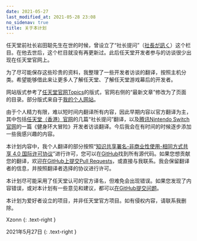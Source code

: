 ```yaml
---
date: 2021-05-27
last_modified_at: 2021-05-28 23:08
no_sidenav: true
title: 关于本计划
---
```

任天堂前社长岩田聪先生在世的时候，曾设立了“社长提问”（[<span lang="ja">社長が訊く</span>](https://www.nintendo.co.jp/corporate/links/index.html)）这个栏目。在他去世后，这个栏目就没有再更新过。此后任天堂开发者参与的访谈很少出现在任天堂官网上。

为了尽可能保存这些珍贵的资料，我整理了一些开发者访谈的翻译，按照主机分类。希望能够借此来让更多人了解任天堂、了解任天堂游戏幕后的开发者。

网站版式参考了[任天堂官网Topics](https://topics.nintendo.co.jp/)的版式，官网右侧的“最新文章”修改为了页面的目录。部分版式来自于[我的个人网站](https://xzonn.top/)。

由于个人精力有限，难以短时间内翻译所有内容，因此早期内容以官方翻译为主，其中包括[任天堂（香港）官网](https://www.nintendo.com.hk/)的几篇“社长提问”翻译，以及[腾讯Nintendo Switch官网](https://www.nintendoswitch.com.cn/)的一篇《健身环大冒险》开发者访谈翻译。今后我会在有时间的时候逐步添加一些我感兴趣的内容。

本计划内容中，我个人翻译的部分按照“[知识共享署名-非商业性使用-相同方式共享 4.0 国际许可协议](https://creativecommons.org/licenses/by-nc-sa/4.0/)”进行许可，您可以在[GitHub](https://github.com/Ninterviews/ninterviews.github.io)找到所有源代码。如果您想贡献您的翻译，欢迎[在GitHub上提交Pull Requests](https://github.com/Ninterviews/ninterviews.github.io/pulls)，或直接与我联系。我会保留翻译者的信息，并按照翻译者选择的协议进行许可。

本计划尽可能采用了任天堂认可的官方译名，但难免会出现错误。如果您发现了内容错误，或对本计划有一些意见和建议，都可以[在GitHub提交问题](https://github.com/Ninterviews/ninterviews.github.io/issues)。

本计划为爱好者设立的项目，并非任天堂官方项目。如有侵权内容，请联系我删除。

Xzonn
{: .text-right }

2021年5月27日
{: .text-right }